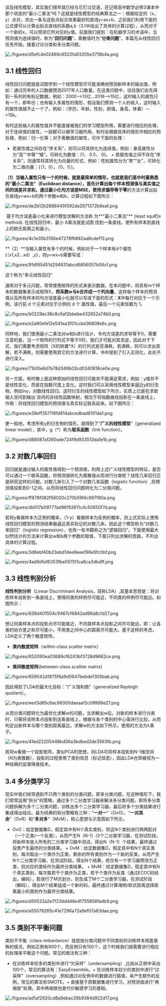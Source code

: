 

谈及线性模型，其实我们很早就已经与它打过交道，还记得高中数学必修3课本中那个顽皮的“最小二乘法”吗？这就是线性模型的经典算法之一：根据给定的（x，y）点对，求出一条与这些点拟合效果最好的直线y=ax+b，之前我们利用下面的公式便可以计算出拟合直线的系数a,b（3.1中给出了具体的计算过程），从而对于一个新的x，可以预测它所对应的y值。前面我们提到：在机器学习的术语中，当预测值为连续值时，称为“**回归问题**”，离散值时为“**分类问题**”。本篇先从线性回归任务开始，接着讨论分类和多分类问题。


![./figures/d5efc4e02469c6522fa93205e3718b4a.png](./figures/d5efc4e02469c6522fa93205e3718b4a.png)


## 3.1 线性回归


线性回归问题就是试图学到一个线性模型尽可能准确地预测新样本的输出值，例如：通过历年的人口数据预测2017年人口数量。在这类问题中，往往我们会先得到一系列的有标记数据，例如：2000-->13亿...2016-->15亿，这时输入的属性只有一个，即年份；也有输入多属性的情形，假设我们预测一个人的收入，这时输入的属性值就不止一个了，例如：（学历，年龄，性别，颜值，身高，体重）-->15k。

有时这些输入的属性值并不能直接被我们的学习模型所用，需要进行相应的处理，对于连续值的属性，一般都可以被学习器所用，有时会根据具体的情形作相应的预处理，例如：归一化等；对于离散值的属性，可作下面的处理：

+  若属性值之间存在“序关系”，则可以将其转化为连续值，例如：身高属性分为“高”“中等”“矮”，可转化为数值：{1， 0.5， 0}。 +  若属性值之间不存在“序关系”，则通常将其转化为向量的形式，例如：性别属性分为“男”“女”，可转化为二维向量：{（1，0），（0，1）}。 


**（1）**当输入属性只有一个的时候，就是最简单的情形，也就是我们高中时最熟悉的“最小二乘法”（Euclidean distance），首先计算出每个样本预测值与真实值之间的误差并求和，通过最小化均方误差MSE，使用**求偏导等于零**的方法计算出拟合直线y=wx+b的两个参数w和b，计算过程如下图所示：


![./figures/de2b12b2888445f092da2671372b6eaf.png](./figures/de2b12b2888445f092da2671372b6eaf.png)




 基于均方误差最小化来进行模型求解的方法称 为**"最小二乘法"** (least squ町e method). 在线性回归中，最小 A乘法就是试图 找到一条直线，使所有样本到直线上的欧氏距离之和最小。


![./figures/4c1e35b3156e47278ffdf42aa6cdef13.png](./figures/4c1e35b3156e47278ffdf42aa6cdef13.png)


**（2）**当输入属性有多个的时候，例如对于一个样本有d个属性{（x1,x2...xd）,y}，则y=wx+b需要写成：


![./figures/91df85451d294631abcd6856057b06cf.png](./figures/91df85451d294631abcd6856057b06cf.png)


这个称为"多元线性回归"

通常对于多元问题，常常使用矩阵的形式来表示数据。在本问题中，将具有m个样本的数据集表示成矩阵X，**将系数w与b合并成一个列向量**，这样每个样本的预测值以及所有样本的均方误差最小化就可以写成下面的形式：**X**中每行对应于一个示例，该行前 d 个元素对应于示例的 d 个 属性值，最后一个元素恒置为 1。


![./figures/b0229ac38c8c6af2bbebe432652a74b0.png](./figures/b0229ac38c8c6af2bbebe432652a74b0.png)



![./figures/e2a60efe12e541ea3f01ccbd36809e6c.png](./figures/e2a60efe12e541ea3f01ccbd36809e6c.png)


同样地，我们使用最小二乘法对w和b进行估计，令均方误差的求导等于0，需要注意的是，当一个矩阵的行列式不等于0时，我们才可能对其求逆，因此对于下式，我们需要考虑矩阵（X的转置*X）的行列式是否满秩，若满秩，则可以求出其解，若不满秩，则需要使用其它的方法进行计算，书中提到了引入正则化，此处不进行深入。


![./figures/71b10e6d7b78d349b03cd0340816ce0e.png](./figures/71b10e6d7b78d349b03cd0340816ce0e.png)


另一方面，有时像上面这种原始的线性回归可能并不能满足需求，例如：y值并不是线性变化，而是在指数尺度上变化。这时我们可以采用线性模型来逼近y的衍生物，例如lny，对数线性回归。这时衍生的线性模型如下所示，实质上已是在求取输入空间到输出 空间的非线性函数映射，相当于将指数曲线投影在一条直线上，作用：将线性回归模型的预测值与真实标记联系起来。如下图所示：


![./figures/e39eff357116fd814abcedbad8101da1.png](./figures/e39eff357116fd814abcedbad8101da1.png)


更一般地，考虑所有y的衍生物的情形，就得到了“**广义的线性模型**”（generalized linear model），其中，g（*）称为**联系函数**（link function）。


![./figures/d88087af260ade724f9d933513da1e1b.png](./figures/d88087af260ade724f9d933513da1e1b.png)


## 3.2 对数几率回归


回归就是通过输入的属性值得到一个预测值，利用上述广义线性模型的特征，是否可以通过一个联系函数，将预测值转化为离散值从而进行分类呢？线性几率回归正是研究这样的问题。对数几率引入了一个对数几率函数（logistic function）,将预测值投影到0-1之间，从而将线性回归问题转化为二分类问题。


![./figures/ff878f082f56020c270b59f4c997f80a.png](./figures/ff878f082f56020c270b59f4c997f80a.png)



![./figures/db017b09777ad96f92611c4c50650f7d.png](./figures/db017b09777ad96f92611c4c50650f7d.png)


若将y看做样本为正例的概率，（1-y）看做样本为反例的概率，则上式实际上使用线性回归模型的预测结果器逼近真实标记的对数几率。因此这个模型称为“对数几率回归”（logistic regression），也有一些书籍称之为“逻辑回归”。下面使用最大似然估计的方法来计算出w和b两个参数的取值，下面只列出求解的思路，不列出具体的计算过程。


![./figures/3d6ebf40b23ebd1dee9eee196e5fc0bf.png](./figures/3d6ebf40b23ebd1dee9eee196e5fc0bf.png)



![./figures/4ad9dfa16353fbe051101ca8ca3dbdff.png](./figures/4ad9dfa16353fbe051101ca8ca3dbdff.png)


## 3.3 线性判别分析


**线性判别分析**（Linear Discriminant Analysis，简称LDA）,其基本思想是：将训练样本投影到一条直线上，使得同类的样例尽可能近，不同类的样例尽可能远。如图所示：


![./figures/638d401504c9467cf6842ad96a8cfd27.png](./figures/638d401504c9467cf6842ad96a8cfd27.png)


想让同类样本点的投影点尽可能接近，不同类样本点投影之间尽可能远，即：让各类的协方差之和尽可能小，不用类之间中心的距离尽可能大。基于这样的考虑，LDA定义了两个散度矩阵。

+ **类内散度矩阵**（within-class scatter matrix）



![./figures/652090ea03689cf6243bf3728d9662ce.png](./figures/652090ea03689cf6243bf3728d9662ce.png)


+ **类间散度矩阵**(between-class scaltter matrix)



![./figures/659042d1875f6a9d0647bebde1305bab.png](./figures/659042d1875f6a9d0647bebde1305bab.png)


因此得到了LDA的最大化目标：“广义瑞利商”（generalized Rayleigh quotient）。


![./figures/eed3d85c6ac98300daeaaf2c09998e27.png](./figures/eed3d85c6ac98300daeaaf2c09998e27.png)


从而分类问题转化为最优化求解w的问题，当求解出w后，对新的样本进行分类时，只需将该样本点投影到这条直线上，根据与各个类别的中心值进行比较，从而判定出新样本与哪个类别距离最近。求解w的方法如下所示，使用的方法为λ乘子。


![./figures/41ed22205448bd06a3bdbed2de3563fb.png](./figures/41ed22205448bd06a3bdbed2de3563fb.png)


 若将w看做一个投影矩阵，类似PCA的思想，则LDA可将样本投影到N-1维空间（N为类簇数），投影的过程使用了类别信息（标记信息），因此LDA也常被视为一种经典的监督降维技术。

## 3.4 多分类学习


现实中我们经常遇到不只两个类别的分类问题，即多分类问题，在这种情形下，我们常常运用“拆分”的策略，通过多个二分类学习器来解决多分类问题，即将多分类问题拆解为多个二分类问题，训练出多个二分类学习器，最后将多个分类结果进行集成得出结论。最为经典的拆分策略有三种：“**一对一**”（OvO）、“**一对其余**”（OvR）和“**多对多**”（MvM），核心思想与示意图如下所示。

+  OvO：给定数据集D，假定其中有N个真实类别，将这N个类别进行两两配对（一个正类/一个反类），从而产生N（N-1）/2个二分类学习器，在测试阶段，将新样本放入所有的二分类学习器中测试，得出N（N-1）个结果，最终通过投票产生最终的分类结果。 +  OvM：给定数据集D，假定其中有N个真实类别，每次取出一个类作为正类，剩余的所有类别作为一个新的反类，从而产生N个二分类学习器，在测试阶段，得出N个结果，若仅有一个学习器预测为正类，则对应的类标作为最终分类结果。 +  MvM：给定数据集D，假定其中有N个真实类别，每次取若干个类作为正类，若干个类作为反类（通过ECOC码给出，编码），若进行了M次划分，则生成了M个二分类学习器，在测试阶段（解码），得出M个结果组成一个新的码，最终通过计算海明/欧式距离选择距离最小的类别作为最终分类结果。 



![./figures/d50522a2e7f23ddd48e4f755858fadb9.png](./figures/d50522a2e7f23ddd48e4f755858fadb9.png)



![./figures/a55078265c41e7296a72a9ef07a83dae.png](./figures/a55078265c41e7296a72a9ef07a83dae.png)


## 3.5 类别不平衡问题


类别不平衡（class-imbanlance）就是指分类问题中不同类别的训练样本相差悬殊的情况，例如正例有900个，而反例只有100个，这个时候我们就需要进行相应的处理来平衡这个问题。常见的做法有三种：

+ 在训练样本较多的类别中进行“欠采样”（undersampling）,比如从正例中采出100个，常见的算法有：EasyEnsemble。+ 在训练样本较少的类别中进行“过采样”（oversampling）,例如通过对反例中的数据进行插值，来产生额外的反例，常见的算法有SMOTE。+ 直接基于原数据集进行学习，对预测值进行“再缩放”处理。其中再缩放也是代价敏感学习的基础。



![./figures/ad1af2920cd8a9ebac29b9384d922d17.png](./figures/ad1af2920cd8a9ebac29b9384d922d17.png)


